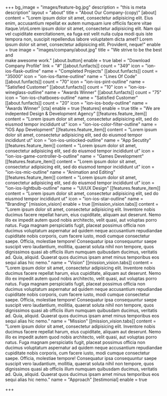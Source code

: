 +++
bg_image = "images/feature-bg.jpg"
description = "this is meta description"
layout = "about"
title = "About Our Company-(copy)"
[about]
content = "Lorem ipsum dolor sit amet, consectetur adipisicing elit. Eius enim, accusantium repellat ex autem numquam iure officiis facere vitae itaque.\n\nLorem ipsum dolor sit amet, consectetur adipisicing elit. Nam qui vel cupiditate exercitationem, ea fuga est velit nulla culpa modi quis iste tempora non, suscipit repellendus labore voluptatem dicta amet? Lorem ipsum dolor sit amet, consectetur adipisicing elit. Provident, neque!"
enable = true
image = "images/company/about.jpg"
title = "We strive to be the best and <br> make awesome work."
[about.button]
enable = true
label = "Download Company Profile"
link = "#"
[[about.funfacts]]
count = "349"
icon = "ion-ios-flask-outline"
name = "Completed Projects"
[[about.funfacts]]
count = "35000"
icon = "ion-ios-flame-outline"
name = "Lines Of Code"
[[about.funfacts]]
count = "70"
icon = "ion-ios-pint-outline"
name = "Satisfied Customer"
[[about.funfacts]]
count = "10"
icon = "ion-ios-wineglass-outline"
name = "Awards Winner"
[[about.funfacts]]
count = "75"
icon = "ion-ios-chatboxes-outline"
name = "Satisfied Customer"
[[about.funfacts]]
count = "20"
icon = "ion-ios-body-outline"
name = "Awards Winner"
[cta]
enable = true
[features]
enable = true
title = "We are indepented Design & Development Agency"
[[features.feature_item]]
content = "Lorem ipsum dolor sit amet, consectetur adipisicing elit, sed do eiusmod tempor incididunt ut"
icon = "ion-ios-color-filter-outline"
name = "IOS App Development"
[[features.feature_item]]
content = "Lorem ipsum dolor sit amet, consectetur adipisicing elit, sed do eiusmod tempor incididunt ut"
icon = "ion-ios-unlocked-outline"
name = "App Secutity"
[[features.feature_item]]
content = "Lorem ipsum dolor sit amet, consectetur adipisicing elit, sed do eiusmod tempor incididunt ut"
icon = "ion-ios-game-controller-b-outline"
name = "Games Development"
[[features.feature_item]]
content = "Lorem ipsum dolor sit amet, consectetur adipisicing elit, sed do eiusmod tempor incididunt ut"
icon = "ion-ios-mic-outline"
name = "Animation and Editing"
[[features.feature_item]]
content = "Lorem ipsum dolor sit amet, consectetur adipisicing elit, sed do eiusmod tempor incididunt ut"
icon = "ion-ios-lightbulb-outline"
name = "UI/UX Design"
[[features.feature_item]]
content = "Lorem ipsum dolor sit amet, consectetur adipisicing elit, sed do eiusmod tempor incididunt ut"
icon = "ion-ios-star-outline"
name = "Branding"
[mission_vision]
enable = true
[[mission_vision.tabs]]
content = "Lorem ipsum dolor sit amet, consectetur adipisicing elit. Inventore nobis ducimus facere repellat harum, eius cupiditate, aliquam aut deserunt. Nemo illo ex impedit autem quod nobis architecto, velit quasi, aut voluptas porro natus. Fuga magnam perspiciatis fugit, placeat possimus officia non ducimus voluptatum aspernatur ad quidem neque accusantium repudiandae cupiditate nobis corporis, cum facere iusto, modi cumque consectetur saepe. Officia, molestiae tempore! Consequatur ipsa consequuntur saepe suscipit vero laudantium, mollitia, quaerat soluta nihil non tempore, quos dignissimos quasi ab officiis illum numquam quibusdam ducimus, veritatis ad. Quia, aliquid. Quaerat quos ducimus ipsam amet minus temporibus eos sequi alias hic nemo."
name = "Vision"
[[mission_vision.tabs]]
content = "Lorem ipsum dolor sit amet, consectetur adipisicing elit. Inventore nobis ducimus facere repellat harum, eius cupiditate, aliquam aut deserunt. Nemo illo ex impedit autem quod nobis architecto, velit quasi, aut voluptas porro natus. Fuga magnam perspiciatis fugit, placeat possimus officia non ducimus voluptatum aspernatur ad quidem neque accusantium repudiandae cupiditate nobis corporis, cum facere iusto, modi cumque consectetur saepe. Officia, molestiae tempore! Consequatur ipsa consequuntur saepe suscipit vero laudantium, mollitia, quaerat soluta nihil non tempore, quos dignissimos quasi ab officiis illum numquam quibusdam ducimus, veritatis ad. Quia, aliquid. Quaerat quos ducimus ipsam amet minus temporibus eos sequi alias hic nemo."
name = "Mission"
[[mission_vision.tabs]]
content = "Lorem ipsum dolor sit amet, consectetur adipisicing elit. Inventore nobis ducimus facere repellat harum, eius cupiditate, aliquam aut deserunt. Nemo illo ex impedit autem quod nobis architecto, velit quasi, aut voluptas porro natus. Fuga magnam perspiciatis fugit, placeat possimus officia non ducimus voluptatum aspernatur ad quidem neque accusantium repudiandae cupiditate nobis corporis, cum facere iusto, modi cumque consectetur saepe. Officia, molestiae tempore! Consequatur ipsa consequuntur saepe suscipit vero laudantium, mollitia, quaerat soluta nihil non tempore, quos dignissimos quasi ab officiis illum numquam quibusdam ducimus, veritatis ad. Quia, aliquid. Quaerat quos ducimus ipsam amet minus temporibus eos sequi alias hic nemo."
name = "Approach"
[testimonial]
enable = true

+++
